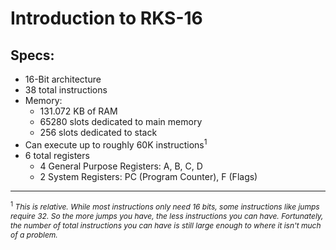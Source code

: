 # Introduction to RKS-16

## Specs:
- 16-Bit architecture
- 38 total instructions
- Memory:
    - 131.072 KB of RAM
    - 65280 slots dedicated to main memory
    - 256 slots dedicated to stack
- Can execute up to roughly 60K instructions<sup>1</sup>
- 6 total registers
    - 4 General Purpose Registers: A, B, C, D
    - 2 System Registers: PC (Program Counter), F (Flags)

---
<p style="font-size:12px"><sup>1</sup> <i>This is relative. While most instructions only need 16 bits, some instructions like jumps require 32. So the more jumps you have, the less instructions you can have. Fortunately, the number of total instructions you can have is still large enough to where it isn't much of a problem.</i>
